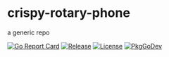 # crispy-rotary-phone

a generic repo

[![Go Report Card](https://goreportcard.com/badge/github.com/tyrm/crispy-rotary-phone?style=flat-square)](https://goreportcard.com/report/github.com/tyrm/crispy-rotary-phone)
[![Release](https://img.shields.io/github/release/tyrm/crispy-rotary-phone.svg?style=flat-square)](https://github.com/tyrm/crispy-rotary-phone/releases/latest)
[![License](https://img.shields.io/github/license/tyrm/crispy-rotary-phone)](https://www.gnu.org/licenses/gpl-3.0.en.html)
[![PkgGoDev](https://pkg.go.dev/badge/github.com/tyrm/crispy-rotary-phone)](https://pkg.go.dev/github.com/tyrm/crispy-rotary-phone)
